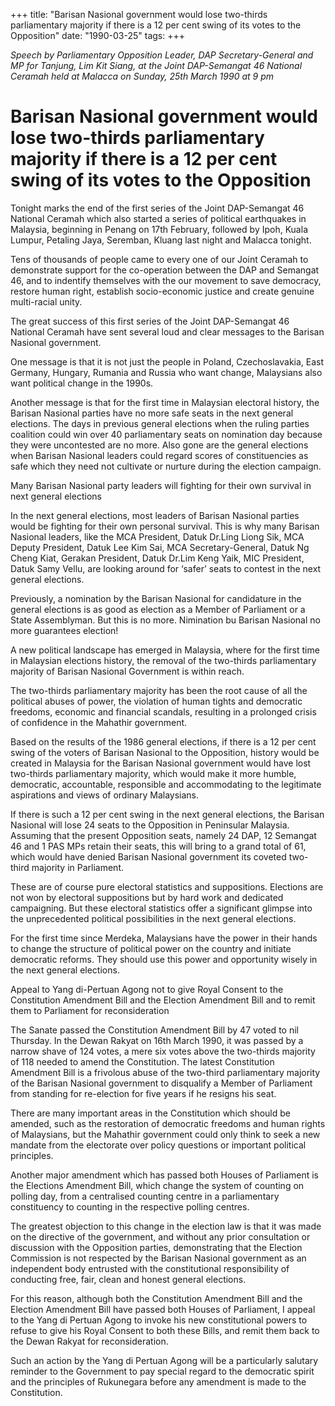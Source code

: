 +++ 
title: "Barisan Nasional government would lose two-thirds parliamentary majority if there is a 12 per cent swing of its votes to the Opposition"
date: "1990-03-25"
tags:
+++

_Speech by Parliamentary Opposition Leader, DAP Secretary-General and MP for Tanjung, Lim Kit Siang, at the Joint DAP-Semangat 46 National Ceramah held at Malacca on Sunday, 25th March 1990 at 9 pm_

# Barisan Nasional government would lose two-thirds parliamentary majority if there is a 12 per cent swing of its votes to the Opposition

Tonight marks the end of the first series of the Joint DAP-Semangat 46 National Ceramah which also started a series of political earthquakes in Malaysia, beginning in Penang on 17th February, followed by Ipoh, Kuala Lumpur, Petaling Jaya, Seremban, Kluang last night and Malacca tonight.</u>

Tens of thousands of people came to every one of our Joint Ceramah to demonstrate support for the co-operation between the DAP and Semangat 46, and to indentify themselves with the our movement to save democracy, restore human right, establish socio-economic justice and create genuine multi-racial unity.

The great success of this first series of the Joint DAP-Semangat 46 National Ceramah have sent several loud and clear messages to the Barisan Nasional government.

One message is that it is not just the people in Poland, Czechoslavakia, East Germany, Hungary, Rumania and Russia who want change, Malaysians also want political change in the 1990s.

Another message is that for the first time in Malaysian electoral history, the Barisan Nasional parties have no more safe seats in the next general elections. The days in previous general elections when the ruling parties coalition could win over 40 parliamentary seats on nomination day because they were uncontested are no more. Also gone are the general elections when Barisan Nasional leaders could regard scores of constituencies as safe which they need not cultivate or nurture during the election campaign.

Many Barisan Nasional party leaders will fighting for their own survival in next general elections

In the next general elections, most leaders of Barisan Nasional parties would be fighting for their own personal survival. This is why many Barisan Nasional leaders, like the MCA President, Datuk Dr.Ling Liong Sik, MCA Deputy President, Datuk Lee Kim Sai, MCA Secretary-General, Datuk Ng Cheng Kiat, Gerakan President, Datuk Dr.Lim Keng Yaik, MIC President, Datuk Samy Vellu, are looking around for ‘safer’ seats to contest in the next general elections.

Previously, a nomination by the Barisan Nasional for candidature in the general elections is as good as election as a Member of Parliament or a State Assemblyman. But this is no more. Nimination bu Barisan Nasional no more guarantees election!

A new political landscape has emerged in Malaysia, where for the first time in Malaysian elections history, the removal of the two-thirds parliamentary majority of Barisan Nasional Government is within reach.

The two-thirds parliamentary majority has been the root cause of all the political abuses of power, the violation of human tights and democratic freedoms, economic and financial scandals, resulting in a prolonged crisis of confidence in the Mahathir government.

Based on the results of the 1986 general elections, if there is a 12 per cent swing of the voters of Barisan Nasional to the Opposition, history would be created in Malaysia for the Barisan Nasional government would have lost two-thirds parliamentary majority, which would make it more humble, democratic, accountable, responsible and accommodating to the legitimate aspirations and views of ordinary Malaysians.

If there is such a 12 per cent swing in the next general elections, the Barisan Nasional will lose 24 seats to the Opposition in Peninsular Malaysia. Assuming that the present Opposition seats, namely 24 DAP, 12 Semangat 46 and 1 PAS MPs retain their seats, this will bring to a grand total of 61, which would have denied Barisan Nasional government its coveted two-third majority in Parliament.

These are of course pure electoral statistics and suppositions. Elections are not won by electoral suppositions but by hard work and dedicated campaigning. But these electoral statistics offer a significant glimpse into the unprecedented political possibilities in the next general elections.

For the first time since Merdeka, Malaysians have the power in their hands to change the structure of political power on the country and initiate democratic reforms. They should use this power and opportunity wisely in the next general elections.

Appeal to Yang di-Pertuan Agong not to give Royal Consent to the Constitution Amendment Bill and the Election Amendment Bill and to remit them to Parliament for reconsideration

The Sanate passed the Constitution Amendment Bill by 47 voted to nil Thursday. In the Dewan Rakyat on 16th March 1990, it was passed by a narrow shave of 124 votes, a mere six votes above the two-thirds majority of 118 needed to amend the Constitution.
The latest Constitution Amendment Bill is a frivolous abuse of the two-third parliamentary majority of the Barisan Nasional government to disqualify a Member of Parliament from standing for re-election for five years if he resigns his seat.

There are many important areas in the Constitution which should be amended, such as the restoration of democratic freedoms and human rights of Malaysians, but the Mahathir government could only think to seek a new mandate from the electorate over policy questions or important political principles.

Another major amendment which has passed both Houses of Parliament is the Elections Amendment Bill, which change the system of counting on polling day, from a centralised counting centre in a parliamentary constituency to counting in the respective polling centres.

The greatest objection to this change in the election law is that it was made on the directive of the government, and without any prior consultation or discussion with the Opposition parties, demonstrating that the Election Commission is not respected by the Barisan Nasional government as an independent body entrusted with the constitutional responsibility of conducting free, fair, clean and honest general elections.

For this reason, although both the Constitution Amendment Bill and the Election Amendment Bill have passed both Houses of Parliament, I appeal to the Yang di Pertuan Agong to invoke his new constitutional powers to refuse to give his Royal Consent to both these Bills, and remit them back to the Dewan Rakyat for reconsideration.

Such an action by the Yang di Pertuan Agong will be a particularly salutary reminder to the Government to pay special regard to the democratic spirit and the principles of Rukunegara before any amendment is made to the Constitution.
 
